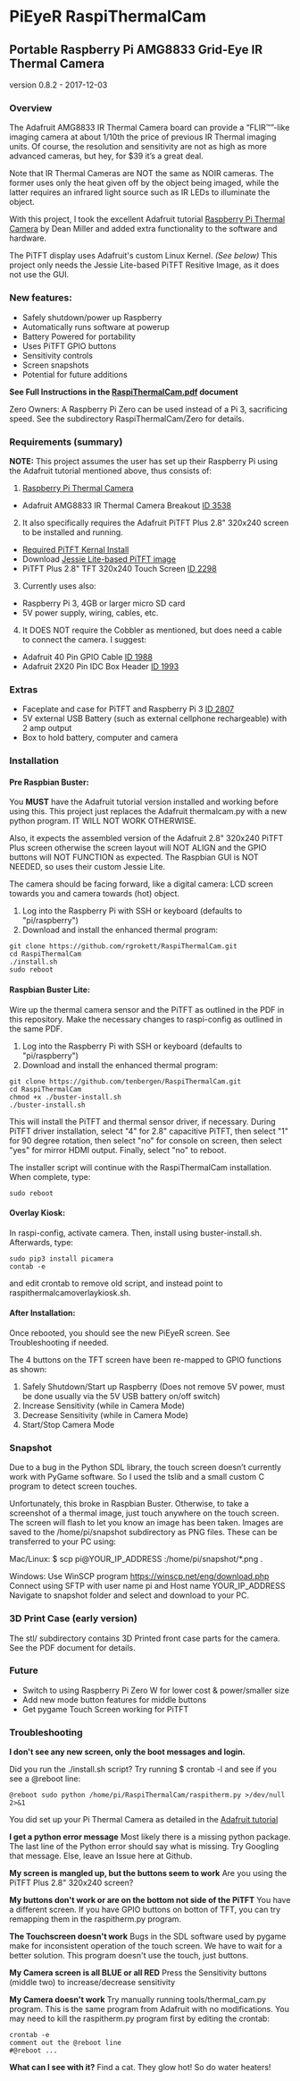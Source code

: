 # PiEyeR RaspiThermalCam
## Portable Raspberry Pi AMG8833 Grid-Eye IR Thermal Camera

version 0.8.2 - 2017-12-03

### Overview
The Adafruit AMG8833 IR Thermal Camera board can provide a “FLIR™”-like imaging camera at about 1/10th the price of previous IR Thermal imaging units.  Of course, the resolution and sensitivity are not as high as more advanced cameras, but hey, for $39 it’s a great deal.  

Note that IR Thermal Cameras are NOT the same as NOIR cameras. The former uses only the heat given off by the object being imaged, while the latter requires an infrared light source such as IR LEDs to illuminate the object. 

With this project, I took the excellent Adafruit tutorial [Raspberry Pi Thermal Camera](https://learn.adafruit.com/adafruit-amg8833-8x8-thermal-camera-sensor/raspberry-pi-thermal-camera) by Dean Miller and added extra functionality to the software and hardware.

The PiTFT display uses Adafruit's custom Linux Kernel. *(See below)* This project only needs the Jessie Lite-based PiTFT Resitive Image, as it does not use the GUI.

### New features:
- Safely shutdown/power up Raspberry
- Automatically runs software at powerup
- Battery Powered for portability
- Uses PiTFT GPIO buttons
- Sensitivity controls
- Screen snapshots
- Potential for future additions


**See Full Instructions in the [RaspiThermalCam.pdf](https://github.com/rgrokett/RaspiThermalCam/raw/master/RaspiThermalCam.pdf) document**



Zero Owners:  A Raspberry Pi Zero can be used instead of a Pi 3, sacrificing speed. See the subdirectory RaspiThermalCam/Zero for details.


### Requirements (summary)
**NOTE:** This project assumes the user has set up their Raspberry Pi using the Adafruit tutorial mentioned above, thus consists of:
1. [Raspberry Pi Thermal Camera](https://learn.adafruit.com/adafruit-amg8833-8x8-thermal-camera-sensor/raspberry-pi-thermal-camera) 
- Adafruit AMG8833 IR Thermal Camera Breakout [ID 3538](https://www.adafruit.com/product/3538)
2. It also specifically requires the Adafruit PiTFT Plus 2.8" 320x240 screen to be installed and running. 
- [Required PiTFT Kernal Install](https://learn.adafruit.com/adafruit-pitft-28-inch-resistive-touchscreen-display-raspberry-pi/easy-install)
- Download [Jessie Lite-based PiTFT image ](https://s3.amazonaws.com/adafruit-raspberry-pi/2016-10-18-pitft-28r-lite.zip)
- PiTFT Plus 2.8" TFT 320x240 Touch Screen [ID 2298](https://www.adafruit.com/product/2298)
3. Currently uses also:
- Raspberry Pi 3, 4GB or larger micro SD card
- 5V power supply, wiring, cables, etc.
4. It DOES NOT require the Cobbler as mentioned, but does need a cable to connect the camera. I suggest:
- Adafruit 40 Pin GPIO Cable [ID 1988](https://www.adafruit.com/product/1988)
- Adafruit 2X20 Pin IDC Box Header [ID 1993](https://www.adafruit.com/product/1993)

### Extras
- Faceplate and case for PiTFT and Raspberry Pi 3 [ID 2807](https://www.adafruit.com/product/2807)
- 5V external USB Battery (such as external cellphone rechargeable) with 2 amp output
- Box to hold battery, computer and camera 

### Installation
#### Pre Raspbian Buster:
You **MUST** have the Adafruit tutorial version installed and working before using this. This project just replaces the Adafruit thermalcam.py with a new python program. IT WILL NOT WORK OTHERWISE.

Also, it expects the assembled version of the Adafruit 2.8" 320x240 PiTFT Plus screen otherwise the screen layout will NOT ALIGN and the GPIO buttons will NOT FUNCTION as expected. The Raspbian GUI is NOT NEEDED, so uses their custom Jessie Lite. 

The camera should be facing forward, like a digital camera: LCD screen towards you and camera towards (hot) object. 

1. Log into the Raspberry Pi with SSH or keyboard (defaults to "pi/raspberry")
2. Download and install the enhanced thermal program:
```
git clone https://github.com/rgrokett/RaspiThermalCam.git
cd RaspiThermalCam
./install.sh
sudo reboot
```

#### Raspbian Buster Lite:
Wire up the thermal camera sensor and the PiTFT as outlined in the PDF in this repository. Make the necessary changes to raspi-config as outlined in the same PDF.

1. Log into the Raspberry Pi with SSH or keyboard (defaults to "pi/raspberry")
2. Download and install the enhanced thermal program:
```
git clone https://github.com/tenbergen/RaspiThermalCam.git
cd RaspiThermalCam
chmod +x ./buster-install.sh
./buster-install.sh
```
This will install the PiTFT and thermal sensor driver, if necessary. During PiTFT driver installation, select "4" for 2.8" capacitive PiTFT, then select "1" for 90 degree rotation, then select "no" for console on screen, then select "yes" for mirror HDMI output. Finally, select "no" to reboot.

The installer script will continue with the RaspiThermalCam installation. When complete, type:

```
sudo reboot
```

#### Overlay Kiosk:
In raspi-config, activate camera. Then, install using buster-install.sh.
Afterwards, type:
```
sudo pip3 install picamera
contab -e
```
and edit crontab to remove old script, and instead point to raspithermalcamoverlaykiosk.sh.


#### After Installation:
Once rebooted, you should see the new PiEyeR screen. See Troubleshooting if needed.  

The 4 buttons on the TFT screen have been re-mapped to GPIO functions as shown:

1. Safely Shutdown/Start up Raspberry (Does not remove 5V power, must be done usually via the 5V USB battery on/off switch)
2. Increase Sensitivity (while in Camera Mode)
3. Decrease Sensitivity (while in Camera Mode)
4. Start/Stop Camera Mode

### Snapshot
Due to a bug in the Python SDL library, the touch screen doesn’t currently work with PyGame software.  So I used the tslib and a small custom C program to detect screen touches.

Unfortunately, this broke in Raspbian Buster. Otherwise, to take a screenshot of a thermal image, just touch anywhere on the touch screen.  The screen will flash to let you know an image has been taken.
Images are saved to the /home/pi/snapshot subdirectory as  PNG files. These can be transferred to your PC using:

Mac/Linux:
$ scp pi@YOUR_IP_ADDRESS :/home/pi/snapshot/*.png .

Windows:
Use WinSCP program https://winscp.net/eng/download.php
Connect using SFTP with user name pi and Host name YOUR_IP_ADDRESS
Navigate to snapshot folder and select and download to your PC.

### 3D Print Case (early version)
The stl/ subdirectory contains 3D Printed front case parts for the camera. See the PDF document for details.


### Future 
- Switch to using Raspberry Pi Zero W for lower cost & power/smaller size
- Add new mode button features for middle buttons
- Get pygame Touch Screen working for PiTFT


### Troubleshooting

**I don't see any new screen, only the boot messages and login.** 

Did you run the ./install.sh script? 
Try running $ crontab -l and see if you see a @reboot line:
```
@reboot sudo python /home/pi/RaspiThermalCam/raspitherm.py >/dev/null 2>&1
``` 
You did set up your Pi Thermal Camera as detailed in the [Adafruit tutorial](https://learn.adafruit.com/adafruit-amg8833-8x8-thermal-camera-sensor/raspberry-pi-thermal-camera) 

**I get a python error message**
Most likely there is a missing python package. The last line of the Python error should say what is missing. Try Googling that message.
Else, leave an Issue here at Github.

**My screen is mangled up, but the buttons seem to work**
Are you using the PiTFT Plus 2.8" 320x240 screen?  

**My buttons don't work or are on the bottom not side of the PiTFT**
You have a different screen. If you have GPIO buttons on botton of TFT, you can try remapping them in the raspitherm.py program.

**The Touchscreen doesn't work**
Bugs in the SDL software used by pygame make for inconsistent operation of the touch screen. We have to wait for a better solution. This program doesn't use the touch, just buttons.

**My Camera screen is all BLUE or all RED**
Press the Sensitivity buttons (middle two) to increase/decrease sensitivity

**My Camera doesn't work**
Try manually running tools/thermal_cam.py program. This is the same program from Adafruit with no modifications.
You may need to kill the raspitherm.py program first by editing the crontab:
```
crontab -e
comment out the @reboot line
#@reboot ...
```
**What can I see with it?**
Find a cat. They glow hot!
So do water heaters!

